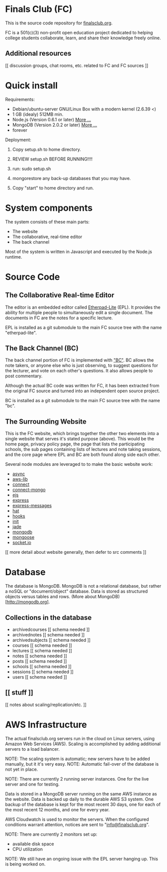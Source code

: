 
# Finals Club (FC)

This is the source code repository for [finalsclub.org](http://finalsclub.org/).

FC is a 501(c)(3) non-profit open education project dedicated to
helping college students collaborate, learn, and share their knowledge freely online.


## Additional resources

[[ discussion groups, chat rooms, etc. related to FC and FC sources ]]



# Quick install

Requirements:

- Debian/ubuntu-server GNU/Linux Box with a modern kernel (2.6.39 <)
- 1 GB (idealy) 512MB min.
- Node.js (Version 0.6.1 or later) [More ...](http://nodejs.org)
- MongoDB (Version  2.0.2 or later) [More ...](http://mongodb.org)
- forever 

Deployment:

1. Copy setup.sh to home directory.

2. REVIEW setup.sh BEFORE RUNNING!!!!

3. run: sudo setup.sh

4. mongorestore any back-up databases that you may have.

5. Copy "start" to home directory and run.



# System components

The system consists of these main parts:

- The website
- The collaborative, real-time editor
- The back channel

Most of the system is written in Javascript and executed by the Node.js runtime.


# Source Code


## The Collaborative Real-time Editor 

The editor is an embedded editor called [Etherpad-Lite](https://github.com/Pita/etherpad-lite) (EPL).
It provides the ability for multiple people to simultaneously edit a single document.
The documents in FC are the notes for a specific lecture.

EPL is installed as a git submodule to the main FC source tree with the name "etherpad-lite".


## The Back Channel (BC)

The back channel portion of FC is implemented with ["BC"](https://github.com/FinalsClubDev/bc).
BC allows the note takers, or anyone else who is just observing,
to suggest questions for the lecturer, and vote on each other's questions.
It also allows people to post commentary.

Although the actual BC code was written for FC, it has been extracted from the original
FC source and turned into an independent open source project.

BC is installed as a git submodule to the main FC source tree with the name "bc".


## The Surrounding Website

This is the FC website, which brings together the other two elements into
a single website that serves it's stated purpose (above).
This would be the home page, privacy policy page, the page that lists the participating
schools, the sub pages containing lists of lectures and note taking sessions, and the
core page where EPL and BC are both found along side each other. 

Several node modules are leveraged to to make the basic website work:

- [async](http:npmjs.org)
- [aws-lib](http:npmjs.org)
- [connect](http:npmjs.org)
- [connect-mongo](http:npmjs.org)
- [ejs](http:npmjs.org)
- [express](http:npmjs.org)
- [express-messages](http:npmjs.org)
- [hat](http:npmjs.org)
- [hooks](http:npmjs.org)
- [init](http:npmjs.org)
- [jade](http:npmjs.org)
- [mongodb](http:npmjs.org)
- [mongoose](http:npmjs.org)
- [socket.io](http:npmjs.org)


[[ more detail about website generally, then defer to src comments ]]


# Database

The database is MongoDB.
MongoDB is not a relational database, but rather a noSQL or "document/object" database.
Data is stored as structured objects versus tables and rows.
(More about MongoDB)[http://mongodb.org].

## Collections in the database

- archivedcourses
	[[ schema needed ]]
- archivednotes
	[[ schema needed ]]
- archivedsubjects
	[[ schema needed ]]
- courses
	[[ schema needed ]]
- lectures
	[[ schema needed ]]
- notes
	[[ schema needed ]]
- posts
	[[ schema needed ]]
- schools
	[[ schema needed ]]
- sessions
	[[ schema needed ]]
- users
	[[ schema needed ]]


## [[ stuff ]]

[[ notes about scaling/replication/etc. ]]



# AWS Infrastructure

The actual finalsclub.org servers run in the cloud on Linux servers, using Amazon Web Services (AWS).
Scaling is accomplished by adding additional servers to a load balancer.

NOTE: The scaling system is automatic; new servers have to be added manually, but it it's very easy.
NOTE: Automatic fail-over of the database is not yet in place.

NOTE: There are currently 2 running server instances.  One for the live server and one for testing.

Data is stored in a MongoDB server running on the same AWS instance as the website.
Data is backed up daily to the durable AWS S3 system.
One backup of the database is kept for the most recent 30 days, one for each of the most
recent 12 months, and one for every year.

AWS Cloudwatch is used to monitor the servers.
When the configured conditions warrant attention, notices are sent to "info@finalsclub.org".

NOTE: There are currently 2 monitors set up:

- available disk space
- CPU utilization

NOTE: We still have an ongoing issue with the EPL server hanging up.  This is being worked on.





